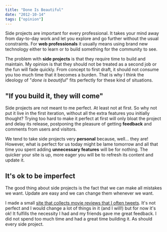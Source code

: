 ```yaml
---
title: "Done Is Beautiful"
date: "2012-10-14"
tags: ["opinion"]
---
```


Side projects are important for every professional. It takes your mind away from day-to-day work and let you explore and go further without the usual constraints. For **web professionals** it usually means using brand new technology either to learn or to build something for the community to see.

The problem with **side projects** is that they require time to build and maintain. My opinion is that they should not be treated as a second job or the fun will fade quickly. From concept to first draft, it should not consume you too much time that it becomes a burden. That is why I think the ideology of "_done is beautiful_" fits perfectly for these kind of situations.

## "If you build it, they will come"

Side projects are not meant to me perfect. At least not at first. So why not put it live in the first iteration, without all the extra features you initially thought? Trying too hard to make it perfect at first will only bloat the project and delay its release, postponing the pleasure of getting **feedback** and comments from users and visitors.

We tend to take side projects very **personal** because, well... they are! However, what is perfect for us today might be lame tomorrow and all that time you spent adding **unnecessary features** will be for nothing. The quicker your site is up, more eager you will be to refresh its content and update it.

## It's ok to be imperfect

The good thing about side projects is the fact that we can make all mistakes we want. Update are easy and we can change them whenever we want.

I made a small [site that collects movie reviews that I often tweets](http://youtweetintome.jpedroribeiro.com/ "You Tweetin' To Me?"). It's not perfect and I would change a lot of things in it (and I will!) but for now it's ok! It fulfills the necessity I had and my friends gave me great feedback. I did not spend too much time and had a great time building it. As should every side project.
